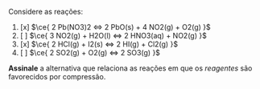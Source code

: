 Considere as reações:

1. [x] $\ce{ 2 Pb(NO3)2 <=> 2 PbO(s) + 4 NO2(g) + O2(g) }$
2. [ ] $\ce{ 3 NO2(g) + H2O(l) <=> 2 HNO3(aq) + NO2(g) }$
3. [x] $\ce{ 2 HCl(g) + I2(s) <=> 2 HI(g) + Cl2(g) }$
4. [ ] $\ce{ 2 SO2(g) + O2(g) <=> 2 SO3(g) }$

**Assinale** a alternativa que relaciona as reações em que os *reagentes* são favorecidos por compressão.
